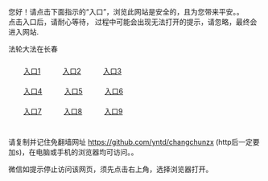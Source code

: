您好！请点击下面指示的“入口”，浏览此网站是安全的，且为您带来平安。。 <br/>
点击入口后，请耐心等待， 过程中可能会出现无法打开的提示，请忽略，最终会进入网站. </br>

法轮大法在长春<br/>
<div style="padding:10px"><a style="margin:20px" target="_blank" href="https://d2ra1ld8cpc079.cloudfront.net/2Qpsp?ajrjlve" id="ccLink1" rel="nofollow">入口1</a> <a target="_blank" style="margin:20px" href="https://dxmq2lx6yrlbx.cloudfront.net/2Qpsp?ajfmpeuf" id="ccLink2" rel="nofollow">入口2</a> <a style="margin:20px" target="_blank" href="https://d1b8dwjncpdruo.cloudfront.net/2Qpsp?wlfxec" id="ccLink3" rel="nofollow">入口3</a></div>

<div style="padding:10px" ><a style="margin:20px" target="_blank" href="https://d2ra1ld8cpc079.cloudfront.net/2Qpsp?ajrjlve" id="ccLink4" rel="nofollow">入口4</a> <a style="margin:20px" href="https://dxmq2lx6yrlbx.cloudfront.net/2Qpsp?ajfmpeuf" target="_blank" id="ccLink5" rel="nofollow">入口5</a> <a style="margin:20px" href="https://d1b8dwjncpdruo.cloudfront.net/2Qpsp?wlfxec" target="_blank" id="ccLink6" rel="nofollow">入口6</a></div>

<div style="padding:10px"><a style="margin:20px" target="_blank" href="https://d2ra1ld8cpc079.cloudfront.net/2Qpsp?ajrjlve" id="ccLink7" rel="nofollow">入口7</a> <a style="margin:20px" href="https://dxmq2lx6yrlbx.cloudfront.net/2Qpsp?ajfmpeuf" target="_blank" id="ccLink8" rel="nofollow">入口8</a> <a style="margin:20px" target="_blank" href="https://d1b8dwjncpdruo.cloudfront.net/2Qpsp?wlfxec" id="ccLink9" rel="nofollow">入口9</a></div>

<br/>



请复制并记住免翻墙网址 https://github.com/yntd/changchunzx (http后一定要加s)，在电脑或手机的浏览器均可访问。。<br/>

微信如提示停止访问该网页，须先点击右上角，选择浏览器打开。

